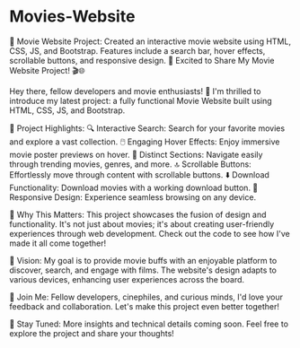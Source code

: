# Movies-Website
🎥 Movie Website Project: Created an interactive movie website using HTML, CSS, JS, and Bootstrap. Features include a search bar, hover effects, scrollable buttons, and responsive design.
🚀 Excited to Share My Movie Website Project! 🎬🌐

Hey there, fellow developers and movie enthusiasts! 👋 I'm thrilled to introduce my latest project: a fully functional Movie Website built using HTML, CSS, JS, and Bootstrap.

🎥 Project Highlights:
🔍 Interactive Search: Search for your favorite movies and explore a vast collection.
🖱️ Engaging Hover Effects: Enjoy immersive movie poster previews on hover.
📜 Distinct Sections: Navigate easily through trending movies, genres, and more.
🔝 Scrollable Buttons: Effortlessly move through content with scrollable buttons.
⬇️ Download Functionality: Download movies with a working download button.
📱 Responsive Design: Experience seamless browsing on any device.

🌟 Why This Matters:
This project showcases the fusion of design and functionality. It's not just about movies; it's about creating user-friendly experiences through web development. Check out the code to see how I've made it all come together!

🎯 Vision:
My goal is to provide movie buffs with an enjoyable platform to discover, search, and engage with films. The website's design adapts to various devices, enhancing user experiences across the board.

🤝 Join Me:
Fellow developers, cinephiles, and curious minds, I'd love your feedback and collaboration. Let's make this project even better together!

📣 Stay Tuned:
More insights and technical details coming soon. Feel free to explore the project and share your thoughts!
